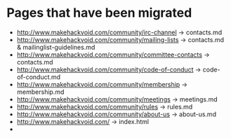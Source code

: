 # Pages that have been migrated


* http://www.makehackvoid.com/community/irc-channel -> contacts.md
* http://www.makehackvoid.com/community/mailing-lists -> contacts.md & mailinglist-guidelines.md
* http://www.makehackvoid.com/community/committee-contacts -> contacts.md
* http://www.makehackvoid.com/community/code-of-conduct -> code-of-conduct.md
* http://www.makehackvoid.com/community/membership -> membership.md
* http://www.makehackvoid.com/community/meetings -> meetings.md
* http://www.makehackvoid.com/community/rules -> rules.md
* http://www.makehackvoid.com/community/about-us -> about-us.md
* http://www.makehackvoid.com/ -> index.html
* 